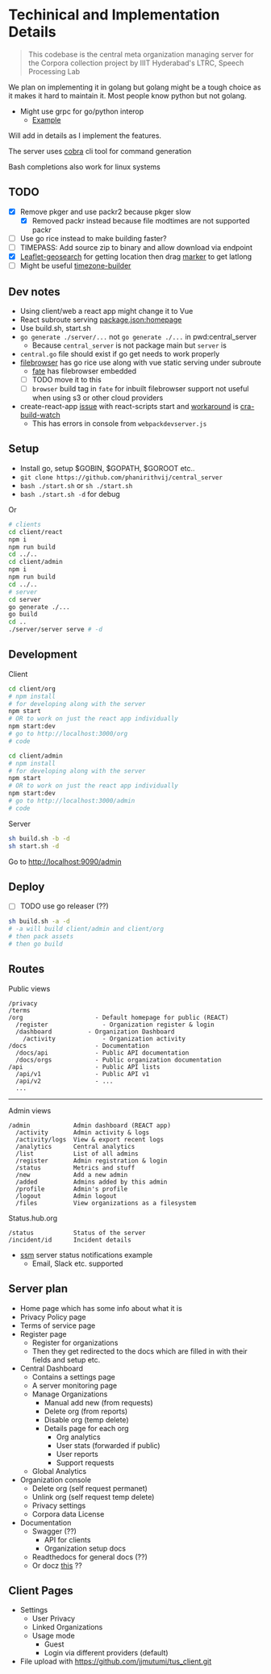 # Techinical and Implementation Details

> This codebase is the central meta organization managing server for the Corpora collection project by IIIT Hyderabad's LTRC, Speech Processing Lab

We plan on implementing it in golang but golang might be a tough choice as it makes it hard to maintain it. Most people know python but not golang.

- Might use grpc for go/python interop
  - [Example](https://github.com/Jigar3/gRPC_101/blob/master/server/server.go)

Will add in details as I implement the features.

The server uses [cobra](https://github.com/spf13/cobra/) cli tool for command generation

Bash completions also work for linux systems

## TODO

- [x] Remove pkger and use packr2 because pkger slow
  - [x] Removed packr instead because file modtimes are not supported packr
- [ ] Use go rice instead to make building faster?
- [ ] TIMEPASS: Add source zip to binary and allow download via endpoint
- [x] [Leaflet-geosearch](https://github.com/smeijer/leaflet-geosearch) for getting location then drag [marker](https://stackoverflow.com/questions/27271994/leaflet-draggable-marker-and-coordinates-display-in-a-field-form) to get latlong
- [ ] Might be useful [timezone-builder](https://github.com/evansiroky/timezone-boundary-builder)

## Dev notes

- Using client/web a react app might change it to Vue
- React subroute serving [package.json:homepage](https://stackoverflow.com/a/55854101/8608146)
- Use build.sh, start.sh
- `go generate ./server/...` not `go generate ./...` in pwd:central_server
  - Because `central_server` is not package main but `server` is
- `central.go` file should exist if go get needs to work properly
- [filebrowser](https://github.com/phanirithvij/filebrowser) has go rice use along with vue static serving under subroute
  - [fate](https://github.com/phanirithvij/fate) has filebrowser embedded
  - [ ] TODO move it to this
  - [ ] `browser` build tag in `fate` for inbuilt filebrowser support not useful when using s3 or other cloud providers
- create-react-app [issue](https://github.com/facebook/create-react-app/issues/1070) with react-scripts start and [workaround](https://github.com/facebook/create-react-app/issues/1070#issuecomment-721477819) is [cra-build-watch](https://github.com/Nargonath/cra-build-watch)
  - This has errors in console from `webpackdevserver.js`

## Setup

- Install go, setup $GOBIN, $GOPATH, \$GOROOT etc..
- `git clone https://github.com/phanirithvij/central_server`
- `bash ./start.sh` or `sh ./start.sh`
- `bash ./start.sh -d` for debug

Or

```sh
# clients
cd client/react
npm i
npm run build
cd ../..
cd client/admin
npm i
npm run build
cd ../..
# server
cd server
go generate ./...
go build
cd ..
./server/server serve # -d
```

## Development

Client

```sh
cd client/org
# npm install
# for developing along with the server
npm start
# OR to work on just the react app individually
npm start:dev
# go to http://localhost:3000/org
# code
```

```sh
cd client/admin
# npm install
# for developing along with the server
npm start
# OR to work on just the react app individually
npm start:dev
# go to http://localhost:3000/admin
# code
```

Server

```sh
sh build.sh -b -d
sh start.sh -d
```

Go to [http://localhost:9090/admin](http://localhost:9090/admin)

## Deploy

- [ ] TODO use go releaser (??)

```sh
sh build.sh -a -d
# -a will build client/admin and client/org
# then pack assets
# then go build
```

## Routes

Public views

```
/privacy
/terms
/org                    - Default homepage for public (REACT)
  /register               - Organization register & login
  /dashboard          - Organization Dashboard
    /activity             - Organization activity
/docs                   - Documentation
  /docs/api             - Public API documentation
  /docs/orgs            - Public organization documentation
/api                    - Public API lists
  /api/v1               - Public API v1
  /api/v2               - ...
  ...
```

---

Admin views

```
/admin            Admin dashboard (REACT app)
  /activity       Admin activity & logs
  /activity/logs  View & export recent logs
  /analytics      Central analytics
  /list           List of all admins
  /register       Admin registration & login
  /status         Metrics and stuff
  /new            Add a new admin
  /added          Admins added by this admin
  /profile        Admin's profile
  /logout         Admin logout
  /files          View organizations as a filesystem
```

Status.hub.org

```
/status           Status of the server
/incident/id      Incident details
```

- [ssm](https://github.com/ssimunic/gossm) server status notifications example
  - Email, Slack etc. supported

## Server plan

- Home page which has some info about what it is
- Privacy Policy page
- Terms of service page
- Register page
  - Register for organizations
  - Then they get redirected to the docs which are filled in with their fields and setup etc.
- Central Dashboard
  - Contains a settings page
  - A server monitoring page
  - Manage Organizations
    - Manual add new (from requests)
    - Delete org (from reports)
    - Disable org (temp delete)
    - Details page for each org
      - Org analytics
      - User stats (forwarded if public)
      - User reports
      - Support requests
  - Global Analytics
- Organization console
  - Delete org (self request permanet)
  - Unlink org (self request temp delete)
  - Privacy settings
  - Corpora data License
- Documentation
  - Swagger (??)
    - API for clients
    - Organization setup docs
  - Readthedocs for general docs (??)
  - Or docz [this](https://github.com/doczjs/docz/) ??

## Client Pages

- Settings
  - User Privacy
  - Linked Organizations
  - Usage mode
    - Guest
    - Login via different providers (default)
- File upload with https://github.com/jjmutumi/tus_client.git
